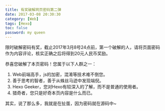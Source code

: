 ```yaml
---
title: 有奖破解网页密码第二弹
date: 2017-03-08 20:30:30
category: [Web]
tags: [Hexo]
toc: false
password: my queen
---
```


限时破解密码有奖，截止2017年3月8号24点前，第一个破解的人，请将页面密码作为内容评论，核实正确之后将得到20元人民币奖励。

<!-- more-->

恭喜您破解了本页密码！您属于以下人群之一：

1. Web前端高手，js的加密，混淆等技术难不倒您。
2. 善于思考的智者，善于从蛛丝马迹中发现端倪。
3. Hexo Geeker，您对Hexo有较深入的了解，而不是普通的使用者。
4. 猎奇者，您只是好奇本页内容是什么而已。

其实，说了那么多，我就是在扯蛋，因为密码就在源码中~
